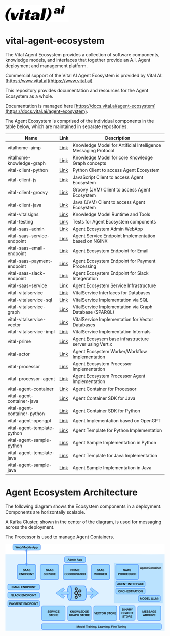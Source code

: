 <img src="assets/vital-logo-black.png" alt="Vital AI Logo" width="200">

# vital-agent-ecosystem

The Vital Agent Ecosystem provides a collection of software components, knowledge models, and interfaces that together provide an A.I. Agent deployment and management platform.

Commercial support of the Vital AI Agent Ecosystem is provided by Vital AI: [https://www.vital.ai](https://www.vital.ai)

This repository provides documentation and resources for the Agent Ecosystem as a whole.

Documentation is managed here [https://docs.vital.ai/agent-ecosystem](https://docs.vital.ai/agent-ecosystem).

The Agent Ecosystem is comprised of the individual components in the table below, which are maintained in separate repositories.

| Name                          | Link                                                           | Description              |
|-------------------------------|----------------------------------------------------------------|--------------------------|
| vitalhome-aimp                | [Link](https://github.com/vital-ai/vitalhome-aimp)              | Knowledge Model for Artificial Intelligence Messaging Protocol |
| vitalhome-knowledge-graph     | [Link](https://github.com/vital-ai/vitalhome-knowledge-graph)   | Knowledge Model for core Knowledge Graph concepts |
| vital-client-python           | [Link](https://github.com/vital-ai/vital-client-python)         | Python Client to access Agent Ecosystem |
| vital-client-js               | [Link](https://github.com/vital-ai/vital-client-js)             | JavaScript Client to access Agent Ecosystem |
| vital-client-groovy           | [Link](https://github.com/vital-ai/vital-client-groovy)         | Groovy (JVM) Client to access Agent Ecosystem |
| vital-client-java             | [Link](https://github.com/vital-ai/vital-client-java)           | Java (JVM) Client to access Agent Ecosystem |
| vital-vitalsigns              | [Link](https://github.com/vital-ai/vital-vitalsigns)            | Knowledge Model Runtime and Tools |
| vital-testing                 | [Link](https://github.com/vital-ai/vital-testing)               | Tests for Agent Ecosystem components |
| vital-saas-admin              | [Link](https://github.com/vital-ai/vital-saas-admin)            | Agent Ecosystem Admin WebApp |
| vital-saas-service-endpoint   | [Link](https://github.com/vital-ai/vital-saas-service-endpoint) | Agent Service Endpoint Implementation based on NGINX |
| vital-saas-email-endpoint     | [Link](https://github.com/vital-ai/vital-saas-email-endpoint)   | Agent Ecosystem Endpoint for Email |
| vital-saas-payment-endpoint   | [Link](https://github.com/vital-ai/vital-saas-payment-endpoint) | Agent Ecosystem Endpoint for Payment Processing |
| vital-saas-slack-endpoint     | [Link](https://github.com/vital-ai/vital-saas-slack-endpoint)   | Agent Ecosystem Endpoint for Slack Integeration |
| vital-saas-service            | [Link](https://github.com/vital-ai/vital-saas-service)          | Agent Ecosystem Service Infrastructure |
| vital-vitalservice            | [Link](https://github.com/vital-ai/vital-vitalservice)          | VitalService Interfaces for Databases |
| vital-vitalservice-sql        | [Link](https://github.com/vital-ai/vital-vitalservice-sql)      | VitalService Implementation via SQL |
| vital-vitalservice-graph      | [Link](https://github.com/vital-ai/vital-vitalservice-graph)    | VitalService Implementation via Graph Database (SPARQL) |
| vital-vitalservice-vector     | [Link](https://github.com/vital-ai/vital-vitalservice-vector)   | VitalService Implementation for Vector Databases |
| vital-vitalservice-impl       | [Link](https://github.com/vital-ai/vital-vitalservice-impl)     | VitalService Implementation Internals |
| vital-prime                   | [Link](https://github.com/vital-ai/vital-prime)                 | Agent Ecosysem base infrastructure server using Vert.x |
| vital-actor                   | [Link](https://github.com/vital-ai/vital-actor)                 | Agent Ecosystem Worker/Workflow Implementation |
| vital-processor               | [Link](https://github.com/vital-ai/vital-processor)             | Agent Ecosystem Processor Implementation |
| vital-processor-agent         | [Link](https://github.com/vital-ai/vital-processor-agent)       | Agent Ecosystem Processor Agent Implementation |
| vital-agent-container         | [Link](https://github.com/vital-ai/vital-agent-container)       | Agent Container for Processor |
| vital-agent-container-java    | [Link](https://github.com/vital-ai/vital-agent-container-java)  | Agent Container SDK for Java |
| vital-agent-container-python  | [Link](https://github.com/vital-ai/vital-agent-container-python)| Agent Container SDK for Python |
| vital-agent-opengpt           | [Link](https://github.com/vital-ai/vital-agent-opengpt)         | Agent Implementation based on OpenGPT |
| vital-agent-template-python   | [Link](https://github.com/vital-ai/vital-agent-template-python) | Agent Template for Python Implementation |
| vital-agent-sample-python     | [Link](https://github.com/vital-ai/vital-agent-sample-python)   | Agent Sample Implementation in Python |
| vital-agent-template-java     | [Link](https://github.com/vital-ai/vital-agent-template-java)   | Agent Template for Java Implementation |
| vital-agent-sample-java       | [Link](https://github.com/vital-ai/vital-agent-sample-java)     | Agent Sample Implementation in Java |

# Agent Ecosystem Architecture

The following diagram shows the Ecosystem components in a deployment. Components are horizontally scalable.

A Kafka Cluster, shown in the center of the diagram, is used for messaging across the deployment.

The Processor is used to manage Agent Containers.

<img src="assets/agent-ecosystem-arch.png" alt="Vital Agent Ecosystem Architecture">

